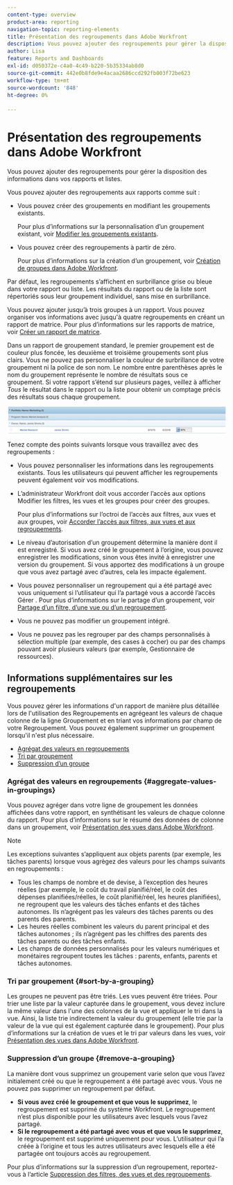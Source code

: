 ```yaml
---
content-type: overview
product-area: reporting
navigation-topic: reporting-elements
title: Présentation des regroupements dans Adobe Workfront
description: Vous pouvez ajouter des regroupements pour gérer la disposition des informations dans vos rapports et listes.
author: Lisa
feature: Reports and Dashboards
exl-id: d050372e-c4a0-4c49-b220-5b35334ab8d0
source-git-commit: 442e0b8fde9e4acaa2686ccd292fb003f72be623
workflow-type: tm+mt
source-wordcount: '848'
ht-degree: 0%

---
```


# Présentation des regroupements dans Adobe Workfront

<!--
<p data-mc-conditions="QuicksilverOrClassic.Draft mode">(NOTE: This article was supposed to be replaced by "Groupings overview", but decided to keep this here because this is linked in too many places. "Create groupings" and "Edit existing groupings" have been added also (with videos) to replace portions of the old content here.) </p>
-->

Vous pouvez ajouter des regroupements pour gérer la disposition des informations dans vos rapports et listes.

Vous pouvez ajouter des regroupements aux rapports comme suit :

* Vous pouvez créer des groupements en modifiant les groupements existants.

   Pour plus d’informations sur la personnalisation d’un groupement existant, voir [Modifier les groupements existants](../../../reports-and-dashboards/reports/reporting-elements/edit-existing-groupings.md).

* Vous pouvez créer des regroupements à partir de zéro.

   Pour plus d’informations sur la création d’un groupement, voir [Création de groupes dans Adobe Workfront](../../../reports-and-dashboards/reports/reporting-elements/create-groupings.md).

Par défaut, les regroupements s’affichent en surbrillance grise ou bleue dans votre rapport ou liste. Les résultats du rapport ou de la liste sont répertoriés sous leur groupement individuel, sans mise en surbrillance.

Vous pouvez ajouter jusqu’à trois groupes à un rapport. Vous pouvez organiser vos informations avec jusqu&#39;à quatre regroupements en créant un rapport de matrice. Pour plus d’informations sur les rapports de matrice, voir [Créer un rapport de matrice](../../../reports-and-dashboards/reports/creating-and-managing-reports/create-matrix-report.md).

Dans un rapport de groupement standard, le premier groupement est de couleur plus foncée, les deuxième et troisième groupements sont plus clairs. Vous ne pouvez pas personnaliser la couleur de surbrillance de votre groupement ni la police de son nom. Le nombre entre parenthèses après le nom du groupement représente le nombre de résultats sous ce groupement. Si votre rapport s’étend sur plusieurs pages, veillez à afficher *Tous* le résultat dans le rapport ou la liste pour obtenir un comptage précis des résultats sous chaque groupement.

![Exemple de groupement](assets/grouping-example-blue.png)

Tenez compte des points suivants lorsque vous travaillez avec des regroupements :

* Vous pouvez personnaliser les informations dans les regroupements existants. Tous les utilisateurs qui peuvent afficher les regroupements peuvent également voir vos modifications.
* L’administrateur Workfront doit vous accorder l’accès aux options Modifier les filtres, les vues et les groupes pour créer des groupes.

   Pour plus d’informations sur l’octroi de l’accès aux filtres, aux vues et aux groupes, voir [Accorder l’accès aux filtres, aux vues et aux regroupements](../../../administration-and-setup/add-users/configure-and-grant-access/grant-access-fvg.md).

* Le niveau d’autorisation d’un groupement détermine la manière dont il est enregistré. Si vous avez créé le groupement à l’origine, vous pouvez enregistrer les modifications, sinon vous êtes invité à enregistrer une version du groupement. Si vous apportez des modifications à un groupe que vous avez partagé avec d’autres, cela les impacte également.
* Vous pouvez personnaliser un regroupement qui a été partagé avec vous uniquement si l’utilisateur qui l’a partagé vous a accordé l’accès Gérer . Pour plus d’informations sur le partage d’un groupement, voir [Partage d’un filtre, d’une vue ou d’un regroupement](../../../reports-and-dashboards/reports/reporting-elements/share-filter-view-grouping.md).
* Vous ne pouvez pas modifier un groupement intégré.
* Vous ne pouvez pas les regrouper par des champs personnalisés à sélection multiple (par exemple, des cases à cocher) ou par des champs pouvant avoir plusieurs valeurs (par exemple, Gestionnaire de ressources).

## Informations supplémentaires sur les regroupements

Vous pouvez gérer les informations d&#39;un rapport de manière plus détaillée lors de l&#39;utilisation des Regroupements en agrégeant les valeurs de chaque colonne de la ligne Groupement et en triant vos informations par champ de votre Regroupement. Vous pouvez également supprimer un groupement lorsqu&#39;il n&#39;est plus nécessaire.

* [Agrégat des valeurs en regroupements](#aggregate-values-in-groupings)
* [Tri par groupement](#sort-by-a-grouping)
* [Suppression d’un groupe](#remove-a-grouping)

### Agrégat des valeurs en regroupements {#aggregate-values-in-groupings}

Vous pouvez agréger dans votre ligne de groupement les données affichées dans votre rapport, en synthétisant les valeurs de chaque colonne du rapport. Pour plus d’informations sur le résumé des données de colonne dans un groupement, voir [Présentation des vues dans Adobe Workfront](../../../reports-and-dashboards/reports/reporting-elements/views-overview.md).

>[!NOTE]
>
>Les exceptions suivantes s’appliquent aux objets parents (par exemple, les tâches parents) lorsque vous agrègez des valeurs pour les champs suivants en regroupements :
>
>* Tous les champs de nombre et de devise, à l’exception des heures réelles (par exemple, le coût du travail planifié/réel, le coût des dépenses planifiées/réelles, le coût planifié/réel, les heures planifiées), ne regroupent que les valeurs des tâches enfants et des tâches autonomes. Ils n’agrégent pas les valeurs des tâches parents ou des parents des parents.
>* Les heures réelles combinent les valeurs du parent principal et des tâches autonomes ; ils n’agrégent pas les chiffres des parents des tâches parents ou des tâches enfants.
>* Les champs de données personnalisés pour les valeurs numériques et monétaires regroupent toutes les tâches : parents, enfants, parents et tâches autonomes.


### Tri par groupement {#sort-by-a-grouping}

Les groupes ne peuvent pas être triés. Les vues peuvent être triées. Pour trier une liste par la valeur capturée dans le groupement, vous devez inclure la même valeur dans l&#39;une des colonnes de la vue et appliquer le tri dans la vue. Ainsi, la liste trie indirectement la valeur du groupement (elle trie par la valeur de la vue qui est également capturée dans le groupement). Pour plus d’informations sur la création de vues et le tri par valeurs dans les vues, voir [Présentation des vues dans Adobe Workfront](../../../reports-and-dashboards/reports/reporting-elements/views-overview.md).

### Suppression d’un groupe {#remove-a-grouping}

La manière dont vous supprimez un groupement varie selon que vous l’avez initialement créé ou que le regroupement a été partagé avec vous. Vous ne pouvez pas supprimer un regroupement par défaut.

* **Si vous avez créé le groupement et que vous le supprimez**, le regroupement est supprimé du système Workfront. Le regroupement n’est plus disponible pour les utilisateurs avec lesquels vous l’avez partagé.
* **Si le regroupement a été partagé avec vous et que vous le supprimez**, le regroupement est supprimé uniquement pour vous. L’utilisateur qui l’a créée à l’origine et tous les autres utilisateurs avec lesquels elle a été partagée ont toujours accès au regroupement.

Pour plus d’informations sur la suppression d’un regroupement, reportez-vous à l’article [Suppression des filtres, des vues et des regroupements](../../../reports-and-dashboards/reports/reporting-elements/remove-filters-views-groupings.md).
